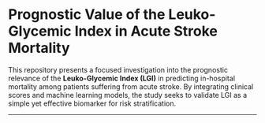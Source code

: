 # Prognostic Value of the Leuko-Glycemic Index in Acute Stroke Mortality

This repository presents a focused investigation into the prognostic relevance of the **Leuko-Glycemic Index (LGI)** in predicting in-hospital mortality among patients suffering from acute stroke. By integrating clinical scores and machine learning models, the study seeks to validate LGI as a simple yet effective biomarker for risk stratification.

---

